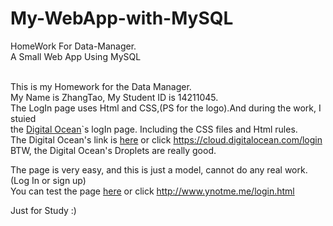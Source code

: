 # My-WebApp-with-MySQL
HomeWork For Data-Manager.<br>
A Small Web App Using MySQL<br><br>


This is my Homework for the Data Manager.<br>
My Name is ZhangTao, My Student ID is 14211045.<br>
The LogIn page uses Html and CSS,(PS for the logo).And during the work, I stuied <br>
the <a href="https://en.wikipedia.org/wiki/DigitalOcean">Digital Ocean</a>`s logIn page. Including the CSS files and Html rules.<br>
The Digital Ocean's link is <a href="https://cloud.digitalocean.com/login">here</a> or click https://cloud.digitalocean.com/login<br>
BTW, the Digital Ocean's Droplets are really good.<br>


The page is very easy, and this is just a model, cannot do any real work.(Log In or sign up)<br>
You can test the page <a href="http://www.ynotme.me/login.html">here</a>  or click http://www.ynotme.me/login.html<br>

Just for Study  :)
